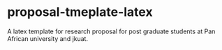 # proposal-tmeplate-latex
A latex template for research proposal for post graduate students at Pan African university and jkuat.
